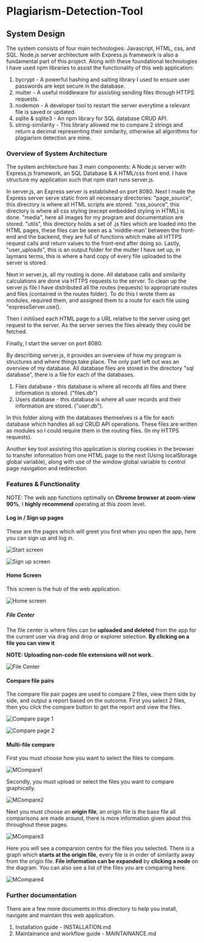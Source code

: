 # Plagiarism-Detection-Tool

## System Design

The system consists of four main technologies: Javascript, HTML, css, and SQL. Node.js server architecture with Express.js framework is also a fundamental part of this project. Along with these foundational technologies I have used npm libraries to assist the functionality of this web application:

1. bycrypt - A powerful hashing and salting library I used to ensure user passwords are kept secure in the database.
2. multer - A useful middleware for assisting sending files through HTTPS requests.
3. nodemon - A developer tool to restart the server everytime a relevant file is saved or updated.
4. sqlite & sqlite3 - An npm library for SQL database CRUD API.
5. string-similarity - This library allowed me to compare 2 strings and return a decimal representing their similarity, otherwise all algorithms for plagiarism detection are mine.

### Overview of System Architecture

The system architecture has 3 main components: A Node.js server with Express.js framework, an SQL Database & A HTML/css front end. I have structure my application such that npm start runs server.js. 

In server.js, an Express server is established on port 8080. Next I made the Express server serve static from all necessary directories: "page_source", this directory is where all HTML scripts are stored. "css_source", this directory is where all css styling (except embedded styling in HTML) is done. "media", here all images for my program and documentation are stored. "utils", this directory holds a set of .js files which are loaded into the HTML pages, these files can be seen as a 'middle-man' between the front-end and the backend, they are full of functions which make all HTTPS request calls and return values to the front-end after doing so. Lastly, "user_uploads", this is an output folder for the multer I have set up, in laymans terms, this is where a hard copy of every file uploaded to the server is stored.

Next in server.js, all my routing is done. All database calls and similarity calculations are done via HTTPS requests to the server. To clean up the server.js file I have distributed all the routes (requests) to appropriate routes and files (contained in the routes folder). To do this I wrote them as modules, required them, and assigned them to a route for each file using "expressServer.use(). 

Then I initilised each HTML page to a URL relative to the server using get request to the server. As the server serves the files already they could be fetched.

Finally, I start the server on port 8080.

By describing server.js, it provides an overview of how my program is structures and where things take place. The only part left out was an overview of my database. All database files are stored in the directory "sql database", there is a file for each of the databases. 

1. Files database - this database is where all records all files and there information is stored. ("files.db")
2. Users database - this database is where all user records and their information are stored. ("user.db").

In this folder along with the databases themselves is a file for each database which handles all sql CRUD API operations. These files are written as modules so I could require them in the routing files. (In my HTTPS requests).

Another key tool assisting this application is storing cookies in the browser to transfer information from one HTML page to the next (Using localStorage global variable), along with use of the window global variable to control page navigation and redirection.

### Features & Functionality

NOTE: The web app functions optimally on **Chrome browser at zoom-view 90%**, I **highly recommend** operating at this zoom level.

#### Log in / Sign up pages

These are the pages which will greet you first when you open the app, here you can sign up and log in.

![Start screen](media/start_screen.PNG)


![Sign up screen](media/sign_up.PNG)

#### Home Screen

This screen is the hub of the web application.

![Home screen](media/hub.PNG)

##### File Center

The file center is where files can be **uploaded and deleted** from the app for the current user via drag and drop or explorer selection. **By clicking on a file you can view it**

**NOTE: Uploading non-code file extensions will not work.**

![File Center](media/file_center.PNG)

#### Compare file pairs

The compare file pair pages are used to compare 2 files, view them side by side, and output a report based on the outcome. First you select 2 files, then you click the compare button to get the report and view the files.

![Compare page 1](media/comp1.PNG)

![Compare page 2](media/comp2.PNG)

#### Multi-file compare

First you must choose how you want to select the files to compare.

![MCompare1](media/mcomp1.PNG)

Secondly, you must upload or select the files you want to compare graphically.

![MCompare2](media/mcomp2.PNG)

Next you must choose an **origin file**,  an origin file is the base file all comparisons are made around, there is more information given about this throughout these pages.

![MCompare3](media/mcomp3.PNG)

Here you will see a comparsion centre for the files you selected. There is a graph which **starts at the origin file**, every file is in order of similarity away from the origin file. **File information can be expanded** by **clicking a node** on the diagram. You can also see a list of the files you are comparing here.

![MCompare4](media/mcomp4.PNG)


### Further documentation

There are a few more documents in this directory to help you install, navigate and maintain this web application.

1. Installation guide - INSTALLATION.md
2. Maintainance and workflow guide - MAINTAINANCE.md
